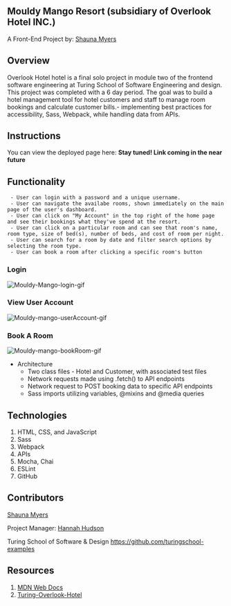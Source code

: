 ## Mouldy Mango Resort (subsidiary of Overlook Hotel INC.)

A Front-End Project by: [Shauna Myers](https://github.com/ShaunaMyers)

## Overview
  Overlook Hotel hotel is a final solo project in module two of the frontend software engineering at Turing School of Software Engineering and design. This project was completed with a 6 day period. The goal was to build a hotel management tool for hotel customers and staff to manage room bookings and calculate customer bills.- implementing best practices for accessibility, Sass, Webpack, while handling data from APIs. 

## Instructions
  You can view the deployed page here: **Stay tuned! Link coming in the near future**

## Functionality

     - User can login with a password and a unique username.
     - User can navigate the availabe rooms, shown immediately on the main page of the user's dashboard.
     - User can click on "My Account" in the top right of the home page and see their bookings what they've spend at the resort.
     - User can click on a particular room and can see that room's name, room type, size of bed(s), number of beds, and cost of room per night.
     - User can search for a room by date and filter search options by selecting the room type.
     - User can book a room after clicking a specific room's button

### Login


![Mouldy-Mango-login-gif](https://media.giphy.com/media/CwNOKEkh8yMwROGGPd/giphy.gif)


   
### View User Account

![Mouldy-mango-userAccount-gif](https://media.giphy.com/media/uwlZfV7ICfiom06zIG/giphy.gif)




### Book A Room

![Mouldy-mango-bookRoom-gif](https://media.giphy.com/media/f6T50KBFvoCb50sGj2/giphy.gif)


  
  * Architecture 
    * Two class files - Hotel and Customer, with associated test files
    * Network requests made using .fetch() to API endpoints 
    * Network request to POST booking data to specific API endpoints
    * Sass imports utilizing variables, @mixins and @media queries


## Technologies
  1. HTML, CSS, and JavaScript
  2. Sass
  3. Webpack
  4. APIs
  5. Mocha, Chai
  6. ESLint
  7. GitHub

## Contributors
  
[Shauna Myers](https://github.com/ShaunaMyers)

Project Manager: [Hannah Hudson](https://github.com/hannahhch)
  
Turing School of Software & Design https://github.com/turingschool-examples

## Resources
  1. [MDN Web Docs](https://developer.mozilla.org/en-US/)
  2. [Turing-Overlook-Hotel](https://frontend.turing.edu/projects/overlook.html)
